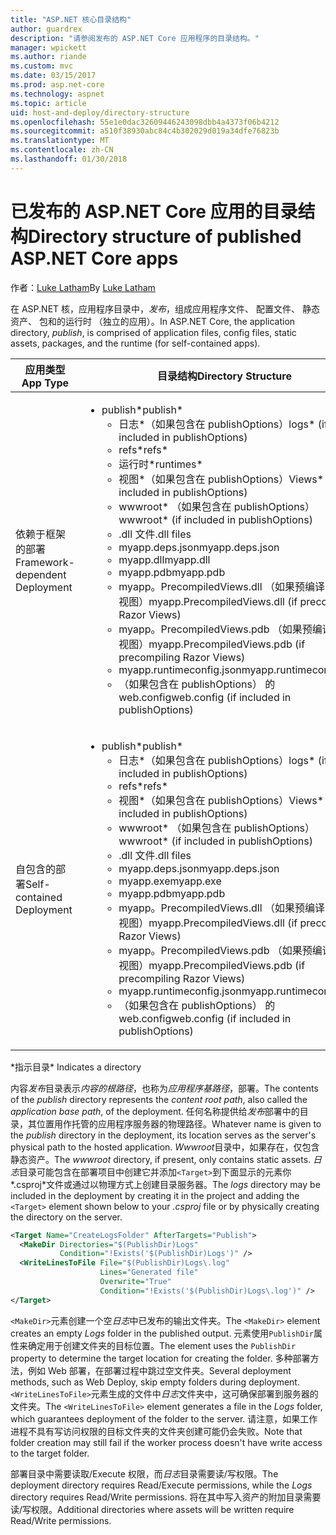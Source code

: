 ```yaml
---
title: "ASP.NET 核心目录结构"
author: guardrex
description: "请参阅发布的 ASP.NET Core 应用程序的目录结构。"
manager: wpickett
ms.author: riande
ms.custom: mvc
ms.date: 03/15/2017
ms.prod: asp.net-core
ms.technology: aspnet
ms.topic: article
uid: host-and-deploy/directory-structure
ms.openlocfilehash: 55e1e0dac32609446243098dbb4a4373f06b4212
ms.sourcegitcommit: a510f38930abc84c4b302029d019a34dfe76823b
ms.translationtype: MT
ms.contentlocale: zh-CN
ms.lasthandoff: 01/30/2018
---
```

# <a name="directory-structure-of-published-aspnet-core-apps"></a><span data-ttu-id="2f257-103">已发布的 ASP.NET Core 应用的目录结构</span><span class="sxs-lookup"><span data-stu-id="2f257-103">Directory structure of published ASP.NET Core apps</span></span>

<span data-ttu-id="2f257-104">作者：[Luke Latham](https://github.com/guardrex)</span><span class="sxs-lookup"><span data-stu-id="2f257-104">By [Luke Latham](https://github.com/guardrex)</span></span>

<span data-ttu-id="2f257-105">在 ASP.NET 核，应用程序目录中，*发布*，组成应用程序文件、 配置文件、 静态资产、 包和的运行时 （独立的应用）。</span><span class="sxs-lookup"><span data-stu-id="2f257-105">In ASP.NET Core, the application directory, *publish*, is comprised of application files, config files, static assets, packages, and the runtime (for self-contained apps).</span></span>

| <span data-ttu-id="2f257-106">应用类型</span><span class="sxs-lookup"><span data-stu-id="2f257-106">App Type</span></span>                       | <span data-ttu-id="2f257-107">目录结构</span><span class="sxs-lookup"><span data-stu-id="2f257-107">Directory Structure</span></span> |
| ------------------------------ | ------------------- |
| <span data-ttu-id="2f257-108">依赖于框架的部署</span><span class="sxs-lookup"><span data-stu-id="2f257-108">Framework-dependent Deployment</span></span> | <ul><li><span data-ttu-id="2f257-109">publish\*</span><span class="sxs-lookup"><span data-stu-id="2f257-109">publish\*</span></span><ul><li><span data-ttu-id="2f257-110">日志\*（如果包含在 publishOptions）</span><span class="sxs-lookup"><span data-stu-id="2f257-110">logs\* (if included in publishOptions)</span></span></li><li><span data-ttu-id="2f257-111">refs\*</span><span class="sxs-lookup"><span data-stu-id="2f257-111">refs\*</span></span></li><li><span data-ttu-id="2f257-112">运行时\*</span><span class="sxs-lookup"><span data-stu-id="2f257-112">runtimes\*</span></span></li><li><span data-ttu-id="2f257-113">视图\*（如果包含在 publishOptions）</span><span class="sxs-lookup"><span data-stu-id="2f257-113">Views\* (if included in publishOptions)</span></span></li><li><span data-ttu-id="2f257-114">wwwroot\* （如果包含在 publishOptions）</span><span class="sxs-lookup"><span data-stu-id="2f257-114">wwwroot\* (if included in publishOptions)</span></span></li><li><span data-ttu-id="2f257-115">.dll 文件</span><span class="sxs-lookup"><span data-stu-id="2f257-115">.dll files</span></span></li><li><span data-ttu-id="2f257-116">myapp.deps.json</span><span class="sxs-lookup"><span data-stu-id="2f257-116">myapp.deps.json</span></span></li><li><span data-ttu-id="2f257-117">myapp.dll</span><span class="sxs-lookup"><span data-stu-id="2f257-117">myapp.dll</span></span></li><li><span data-ttu-id="2f257-118">myapp.pdb</span><span class="sxs-lookup"><span data-stu-id="2f257-118">myapp.pdb</span></span></li><li><span data-ttu-id="2f257-119">myapp。PrecompiledViews.dll （如果预编译 Razor 视图）</span><span class="sxs-lookup"><span data-stu-id="2f257-119">myapp.PrecompiledViews.dll (if precompiling Razor Views)</span></span></li><li><span data-ttu-id="2f257-120">myapp。PrecompiledViews.pdb （如果预编译 Razor 视图）</span><span class="sxs-lookup"><span data-stu-id="2f257-120">myapp.PrecompiledViews.pdb (if precompiling Razor Views)</span></span></li><li><span data-ttu-id="2f257-121">myapp.runtimeconfig.json</span><span class="sxs-lookup"><span data-stu-id="2f257-121">myapp.runtimeconfig.json</span></span></li><li><span data-ttu-id="2f257-122">（如果包含在 publishOptions） 的 web.config</span><span class="sxs-lookup"><span data-stu-id="2f257-122">web.config (if included in publishOptions)</span></span></li></ul></li></ul> |
| <span data-ttu-id="2f257-123">自包含的部署</span><span class="sxs-lookup"><span data-stu-id="2f257-123">Self-contained Deployment</span></span>      | <ul><li><span data-ttu-id="2f257-124">publish\*</span><span class="sxs-lookup"><span data-stu-id="2f257-124">publish\*</span></span><ul><li><span data-ttu-id="2f257-125">日志\*（如果包含在 publishOptions）</span><span class="sxs-lookup"><span data-stu-id="2f257-125">logs\* (if included in publishOptions)</span></span></li><li><span data-ttu-id="2f257-126">refs\*</span><span class="sxs-lookup"><span data-stu-id="2f257-126">refs\*</span></span></li><li><span data-ttu-id="2f257-127">视图\*（如果包含在 publishOptions）</span><span class="sxs-lookup"><span data-stu-id="2f257-127">Views\* (if included in publishOptions)</span></span></li><li><span data-ttu-id="2f257-128">wwwroot\* （如果包含在 publishOptions）</span><span class="sxs-lookup"><span data-stu-id="2f257-128">wwwroot\* (if included in publishOptions)</span></span></li><li><span data-ttu-id="2f257-129">.dll 文件</span><span class="sxs-lookup"><span data-stu-id="2f257-129">.dll files</span></span></li><li><span data-ttu-id="2f257-130">myapp.deps.json</span><span class="sxs-lookup"><span data-stu-id="2f257-130">myapp.deps.json</span></span></li><li><span data-ttu-id="2f257-131">myapp.exe</span><span class="sxs-lookup"><span data-stu-id="2f257-131">myapp.exe</span></span></li><li><span data-ttu-id="2f257-132">myapp.pdb</span><span class="sxs-lookup"><span data-stu-id="2f257-132">myapp.pdb</span></span></li><li><span data-ttu-id="2f257-133">myapp。PrecompiledViews.dll （如果预编译 Razor 视图）</span><span class="sxs-lookup"><span data-stu-id="2f257-133">myapp.PrecompiledViews.dll (if precompiling Razor Views)</span></span></li><li><span data-ttu-id="2f257-134">myapp。PrecompiledViews.pdb （如果预编译 Razor 视图）</span><span class="sxs-lookup"><span data-stu-id="2f257-134">myapp.PrecompiledViews.pdb (if precompiling Razor Views)</span></span></li><li><span data-ttu-id="2f257-135">myapp.runtimeconfig.json</span><span class="sxs-lookup"><span data-stu-id="2f257-135">myapp.runtimeconfig.json</span></span></li><li><span data-ttu-id="2f257-136">（如果包含在 publishOptions） 的 web.config</span><span class="sxs-lookup"><span data-stu-id="2f257-136">web.config (if included in publishOptions)</span></span></li></ul></li></ul> |
<span data-ttu-id="2f257-137">\*指示目录</span><span class="sxs-lookup"><span data-stu-id="2f257-137">\* Indicates a directory</span></span>

<span data-ttu-id="2f257-138">内容*发布*目录表示*内容的根路径*，也称为*应用程序基路径*，部署。</span><span class="sxs-lookup"><span data-stu-id="2f257-138">The contents of the *publish* directory represents the *content root path*, also called the *application base path*, of the deployment.</span></span> <span data-ttu-id="2f257-139">任何名称提供给*发布*部署中的目录，其位置用作托管的应用程序服务器的物理路径。</span><span class="sxs-lookup"><span data-stu-id="2f257-139">Whatever name is given to the *publish* directory in the deployment, its location serves as the server's physical path to the hosted application.</span></span> <span data-ttu-id="2f257-140">*Wwwroot*目录中，如果存在，仅包含静态资产。</span><span class="sxs-lookup"><span data-stu-id="2f257-140">The *wwwroot* directory, if present, only contains static assets.</span></span> <span data-ttu-id="2f257-141">*日志*目录可能包含在部署项目中创建它并添加`<Target>`到下面显示的元素你*.csproj*文件或通过以物理方式上创建目录服务器。</span><span class="sxs-lookup"><span data-stu-id="2f257-141">The *logs* directory may be included in the deployment by creating it in the project and adding the `<Target>` element shown below to your *.csproj* file or by physically creating the directory on the server.</span></span>

```xml
<Target Name="CreateLogsFolder" AfterTargets="Publish">
  <MakeDir Directories="$(PublishDir)Logs" 
           Condition="!Exists('$(PublishDir)Logs')" />
  <WriteLinesToFile File="$(PublishDir)Logs\.log" 
                    Lines="Generated file" 
                    Overwrite="True" 
                    Condition="!Exists('$(PublishDir)Logs\.log')" />
</Target>
```

<span data-ttu-id="2f257-142">`<MakeDir>`元素创建一个空*日志*中已发布的输出文件夹。</span><span class="sxs-lookup"><span data-stu-id="2f257-142">The `<MakeDir>` element creates an empty *Logs* folder in the published output.</span></span> <span data-ttu-id="2f257-143">元素使用`PublishDir`属性来确定用于创建文件夹的目标位置。</span><span class="sxs-lookup"><span data-stu-id="2f257-143">The element uses the `PublishDir` property to determine the target location for creating the folder.</span></span> <span data-ttu-id="2f257-144">多种部署方法，例如 Web 部署，在部署过程中跳过空文件夹。</span><span class="sxs-lookup"><span data-stu-id="2f257-144">Several deployment methods, such as Web Deploy, skip empty folders during deployment.</span></span> <span data-ttu-id="2f257-145">`<WriteLinesToFile>`元素生成的文件中*日志*文件夹中，这可确保部署到服务器的文件夹。</span><span class="sxs-lookup"><span data-stu-id="2f257-145">The `<WriteLinesToFile>` element generates a file in the *Logs* folder, which guarantees deployment of the folder to the server.</span></span> <span data-ttu-id="2f257-146">请注意，如果工作进程不具有写访问权限的目标文件夹的文件夹创建可能仍会失败。</span><span class="sxs-lookup"><span data-stu-id="2f257-146">Note that folder creation may still fail if the worker process doesn't have write access to the target folder.</span></span>

<span data-ttu-id="2f257-147">部署目录中需要读取/Execute 权限，而*日志*目录需要读/写权限。</span><span class="sxs-lookup"><span data-stu-id="2f257-147">The deployment directory requires Read/Execute permissions, while the *Logs* directory requires Read/Write permissions.</span></span> <span data-ttu-id="2f257-148">将在其中写入资产的附加目录需要读/写权限。</span><span class="sxs-lookup"><span data-stu-id="2f257-148">Additional directories where assets will be written require Read/Write permissions.</span></span>
